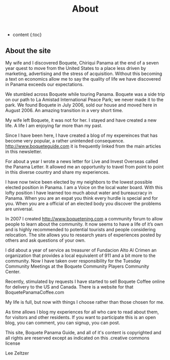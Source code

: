 ﻿---
layout: page
title: About
comments: false
permalink: /about/
---

* content
{:toc}

## About the site

My wife and I discovered Boquete, Chiriqui Panama at the end of a seven year quest to move from the United States to a place less driven by marketing, advertising and the stress of acquisition. Without this becoming a text on economics allow me to say the quality of life we have discovered in Panama exceeds our expectations.

We stumbled across Boquete while touring Panama. Boquete was a side trip on our path to La Amistad International Peace Park; we never made it to the park. We found Boquete in July 2006, sold our house and moved here in August 2006. An amazing transition in a very short time.

My wife left Boquete, it was not for her. I stayed and have created a new life. A life I am enjoying far more than my past.

Since I have been here, I have created a blog of my expereinces that has become very popular, a rather unintended consequence. http://www.boqueteguide.com it is frequently linked from the main articles in this newsletter.

For about a year I wrote a news letter for Live and Invest Overseas called the Panama Letter. It allowed me an opportunity to travel from point to point in this diverse country and share my experiences.

I have now twice been elected by my neighbors to the lowest possible elected position in Panama. I am a Voice on the local water board. With this lofty position I have learned too much about water and bureaucracy in Panama. When you are an expat you think every hurdle is special and for you. When you are a official of an elected body you discover the problems are universal.

In 2007 I created http://www.boquetening.com a community forum to allow people to learn about the community.   It now seems to have a life of it’s own and is highly recommended to potential tourists and people considering relocation. The site allows you to research years of experiences posted by others and ask questions of your own.

I did about a year of service as treasurer of Fundacion Alto Al Crimen an organization that provides a local equivalent of 911 and a bit more to the community.  Now I have taken over responsibility for the Tuesday Community Meetings at the Boquete Community Players Community Center.

Recently, stimulated by requests I have started to sell Boquete Coffee online for delivery to the US and Canada. There is a website for that BoquetePanamaCoffee.com

My life is full, but now with things I choose rather than those chosen for me.



As time allows I blog my experiences for all who care to read about them, for visitors and other residents. If you want to participate this is an open blog, you can comment, you can signup, you can post.

This site, Boquete Panama Guide, and all of it's content is copyrighted and all rights are reserved except as indicated on this .creative commons license

Lee Zeltzer
